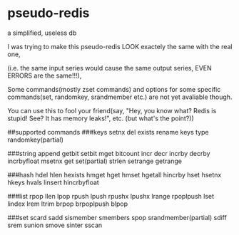 # pseudo-redis
a simplified, useless db

I was trying to make this pseudo-redis LOOK exactely the same with the real one,

(i.e. the same input series would cause the same output series, EVEN ERRORS are the same!!!),

Some commands(mostly zset commands) and options for some specific commands(set, randomkey, srandmember etc.) are not yet avaliable though.

You can use this to fool your friend(say, "Hey, you know what? Redis is stupid! See? It has memory leaks!", etc. (but what's the point?))


##supported commands
###keys 
setnx del exists rename keys type randomkey(partial)

###string
append getbit setbit mget bitcount incr decr incrby decrby incrbyfloat msetnx get set(partial) strlen setrange getrange

###hash
hdel hlen hexists hmget hget hmset hgetall hincrby hset hsetnx hkeys hvals linsert hincrbyfloat

###list
rpop llen lpop  rpush lpush rpushx lpushx lrange rpoplpush lset lindex lrem ltrim brpop brpoplpush blpop

###set 
scard sadd sismember smembers spop srandmember(partial) sdiff srem sunion smove sinter sscan
